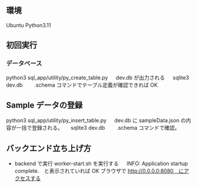 ## 環境

Ubuntu
Python3.11

## 初回実行

### データベース

python3 sql_app/utility/py_create_table.py
　 dev.db が出力される
　 sqlite3 dev.db
　　.schema コマンドでテーブル定義が確認できれば OK

## Sample データの登録

python3 sql_app/utility/py_insert_table.py
　 dev.db に sampleData.json の内容が一括で登録される。
　 sqlite3 dev.db
　　.schema コマンドで確認。

## バックエンド立ち上げ方

- backend で実行
  worker-start.sh を実行する
  　 INFO: Application startup complete.　と表示されていれば OK
  ブラウザで http://0.0.0.0:8080　にアクセスする

